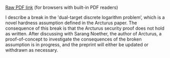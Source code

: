 [Raw PDF link](https://raw.githubusercontent.com/UkoeHB/break-dual-target-dl/master/break-dual-target-dl.pdf) (for browsers with built-in PDF readers)

I describe a break in the 'dual-target discrete logarithm problem’, which is a novel hardness assumption defined in the Arcturus paper. The consequence of this break is that the Arcturus security proof does not hold as written. After discussing with Sarang Noether, the author of Arcturus, a proof-of-concept to investigate the consequences of the broken assumption is in progress, and the preprint will either be updated or withdrawn as necessary.
